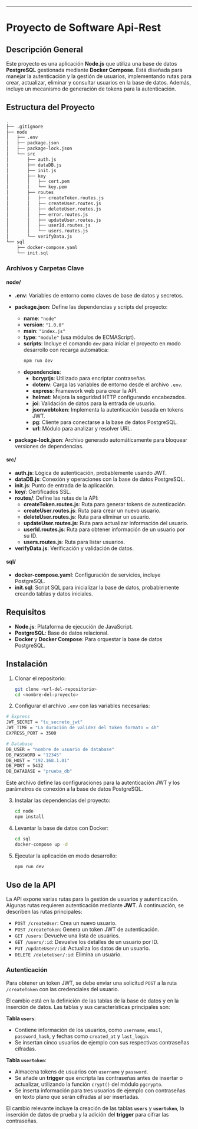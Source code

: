 ---

# Proyecto de Software Api-Rest

## Descripción General

Este proyecto es una aplicación **Node.js** que utiliza una base de datos **PostgreSQL** gestionada mediante **Docker Compose**. Está diseñada para manejar la autenticación y la gestión de usuarios, implementando rutas para crear, actualizar, eliminar y consultar usuarios en la base de datos. Además, incluye un mecanismo de generación de tokens para la autenticación.

## Estructura del Proyecto

```bash
.
├── .gitignore
├── node
│   ├── .env
│   ├── package.json
│   ├── package-lock.json
│   └── src
│       ├── auth.js
│       ├── dataDB.js
│       ├── init.js
│       ├── key
│       │   ├── cert.pem
│       │   └── key.pem
│       ├── routes
│       │   ├── createToken.routes.js
│       │   ├── createUser.routes.js
│       │   ├── deleteUser.routes.js
│       │   ├── error.routes.js
│       │   ├── updateUser.routes.js
│       │   ├── userId.routes.js
│       │   └── users.routes.js
│       └── verifyData.js
└── sql
    ├── docker-compose.yaml
    └── init.sql
```

### Archivos y Carpetas Clave

#### node/
- **.env**: Variables de entorno como claves de base de datos y secretos.
- **package.json**: Define las dependencias y scripts del proyecto:
  - **name**: `"node"`
  - **version**: `"1.0.0"`
  - **main**: `"index.js"`
  - **type**: `"module"` (usa módulos de ECMAScript).
  - **scripts**: Incluye el comando `dev` para iniciar el proyecto en modo desarrollo con recarga automática:
    ```bash
    npm run dev
    ```
  - **dependencies**:
    - **bcryptjs**: Utilizado para encriptar contraseñas.
    - **dotenv**: Carga las variables de entorno desde el archivo `.env`.
    - **express**: Framework web para crear la API.
    - **helmet**: Mejora la seguridad HTTP configurando encabezados.
    - **joi**: Validación de datos para la entrada de usuario.
    - **jsonwebtoken**: Implementa la autenticación basada en tokens JWT.
    - **pg**: Cliente para conectarse a la base de datos PostgreSQL.
    - **url**: Módulo para analizar y resolver URL.
  
- **package-lock.json**: Archivo generado automáticamente para bloquear versiones de dependencias.

#### src/
- **auth.js**: Lógica de autenticación, probablemente usando JWT.
- **dataDB.js**: Conexión y operaciones con la base de datos PostgreSQL.
- **init.js**: Punto de entrada de la aplicación.
- **key/**: Certificados SSL.
- **routes/**: Define las rutas de la API:
  - **createToken.routes.js**: Ruta para generar tokens de autenticación.
  - **createUser.routes.js**: Ruta para crear un nuevo usuario.
  - **deleteUser.routes.js**: Ruta para eliminar un usuario.
  - **updateUser.routes.js**: Ruta para actualizar información del usuario.
  - **userId.routes.js**: Ruta para obtener información de un usuario por su ID.
  - **users.routes.js**: Ruta para listar usuarios.
- **verifyData.js**: Verificación y validación de datos.

#### sql/
- **docker-compose.yaml**: Configuración de servicios, incluye PostgreSQL.
- **init.sql**: Script SQL para inicializar la base de datos, probablemente creando tablas y datos iniciales.

## Requisitos

- **Node.js**: Plataforma de ejecución de JavaScript.
- **PostgreSQL**: Base de datos relacional.
- **Docker** y **Docker Compose**: Para orquestar la base de datos PostgreSQL.

## Instalación

1. Clonar el repositorio:

   ```bash
   git clone <url-del-repositorio>
   cd <nombre-del-proyecto>
   ```

2. Configurar el archivo `.env` con las variables necesarias:

```bash
# Express
JWT_SECRET = "tu_secreto_jwt"
JWT_TIME = "La duración de validez del token formato = 4h"
EXPRESS_PORT = 3500

# Database
DB_USER = "nombre de usuario de database"
DB_PASSWORD = "12345"
DB_HOST = "192.168.1.01"
DB_PORT = 5432
DB_DATABASE = "prueba_db"
```

Este archivo define las configuraciones para la autenticación JWT y los parámetros de conexión a la base de datos PostgreSQL.

3. Instalar las dependencias del proyecto:

   ```bash
   cd node
   npm install
   ```

4. Levantar la base de datos con Docker:

   ```bash
   cd sql
   docker-compose up -d
   ```

5. Ejecutar la aplicación en modo desarrollo:

   ```bash
   npm run dev
   ```

## Uso de la API

La API expone varias rutas para la gestión de usuarios y autenticación. Algunas rutas requieren autenticación mediante **JWT**. A continuación, se describen las rutas principales:

- `POST /createUser`: Crea un nuevo usuario.
- `POST /createToken`: Genera un token JWT de autenticación.
- `GET /users`: Devuelve una lista de usuarios.
- `GET /users/:id`: Devuelve los detalles de un usuario por ID.
- `PUT /updateUser/:id`: Actualiza los datos de un usuario.
- `DELETE /deleteUser/:id`: Elimina un usuario.

### Autenticación

Para obtener un token JWT, se debe enviar una solicitud `POST` a la ruta `/createToken` con las credenciales del usuario.

El cambio está en la definición de las tablas de la base de datos y en la inserción de datos. Las tablas y sus características principales son:

**Tabla `users`**:
   - Contiene información de los usuarios, como `username`, `email`, `password_hash`, y fechas como `created_at` y `last_login`.
   - Se insertan cinco usuarios de ejemplo con sus respectivas contraseñas cifradas.

**Tabla `usertoken`**:
   - Almacena tokens de usuarios con `username` y `password`.
   - Se añade un **trigger** que encripta las contraseñas antes de insertar o actualizar, utilizando la función `crypt()` del módulo `pgcrypto`.
   - Se inserta información para tres usuarios de ejemplo con contraseñas en texto plano que serán cifradas al ser insertadas.

El cambio relevante incluye la creación de las tablas **`users`** y **`usertoken`**, la inserción de datos de prueba y la adición del **trigger** para cifrar las contraseñas.